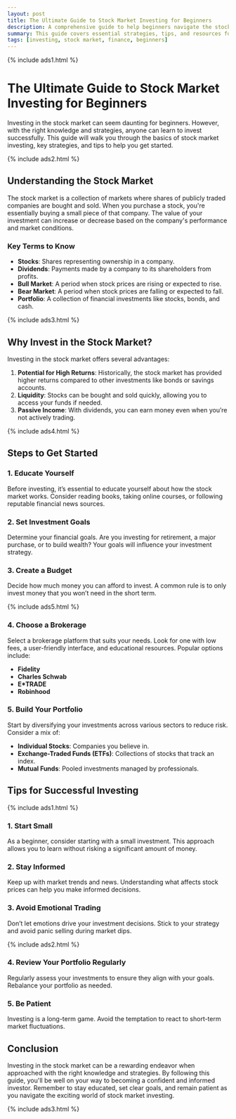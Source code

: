 ```yaml
---
layout: post
title: The Ultimate Guide to Stock Market Investing for Beginners
description: A comprehensive guide to help beginners navigate the stock market and make informed investment decisions.
summary: This guide covers essential strategies, tips, and resources for novice investors looking to enter the stock market successfully.
tags: [investing, stock market, finance, beginners]
---
```


{% include ads1.html %}

# The Ultimate Guide to Stock Market Investing for Beginners

Investing in the stock market can seem daunting for beginners. However, with the right knowledge and strategies, anyone can learn to invest successfully. This guide will walk you through the basics of stock market investing, key strategies, and tips to help you get started.

{% include ads2.html %}

## Understanding the Stock Market

The stock market is a collection of markets where shares of publicly traded companies are bought and sold. When you purchase a stock, you're essentially buying a small piece of that company. The value of your investment can increase or decrease based on the company's performance and market conditions.

### Key Terms to Know

- **Stocks**: Shares representing ownership in a company.
- **Dividends**: Payments made by a company to its shareholders from profits.
- **Bull Market**: A period when stock prices are rising or expected to rise.
- **Bear Market**: A period when stock prices are falling or expected to fall.
- **Portfolio**: A collection of financial investments like stocks, bonds, and cash.

{% include ads3.html %}

## Why Invest in the Stock Market?

Investing in the stock market offers several advantages:

1. **Potential for High Returns**: Historically, the stock market has provided higher returns compared to other investments like bonds or savings accounts.
2. **Liquidity**: Stocks can be bought and sold quickly, allowing you to access your funds if needed.
3. **Passive Income**: With dividends, you can earn money even when you’re not actively trading.

{% include ads4.html %}

## Steps to Get Started

### 1. Educate Yourself

Before investing, it’s essential to educate yourself about how the stock market works. Consider reading books, taking online courses, or following reputable financial news sources.

### 2. Set Investment Goals

Determine your financial goals. Are you investing for retirement, a major purchase, or to build wealth? Your goals will influence your investment strategy.

### 3. Create a Budget

Decide how much money you can afford to invest. A common rule is to only invest money that you won’t need in the short term.

{% include ads5.html %}

### 4. Choose a Brokerage

Select a brokerage platform that suits your needs. Look for one with low fees, a user-friendly interface, and educational resources. Popular options include:

- **Fidelity**
- **Charles Schwab**
- **E*TRADE**
- **Robinhood**

### 5. Build Your Portfolio

Start by diversifying your investments across various sectors to reduce risk. Consider a mix of:

- **Individual Stocks**: Companies you believe in.
- **Exchange-Traded Funds (ETFs)**: Collections of stocks that track an index.
- **Mutual Funds**: Pooled investments managed by professionals.

## Tips for Successful Investing

{% include ads1.html %}

### 1. Start Small

As a beginner, consider starting with a small investment. This approach allows you to learn without risking a significant amount of money.

### 2. Stay Informed

Keep up with market trends and news. Understanding what affects stock prices can help you make informed decisions.

### 3. Avoid Emotional Trading

Don’t let emotions drive your investment decisions. Stick to your strategy and avoid panic selling during market dips.

{% include ads2.html %}

### 4. Review Your Portfolio Regularly

Regularly assess your investments to ensure they align with your goals. Rebalance your portfolio as needed.

### 5. Be Patient

Investing is a long-term game. Avoid the temptation to react to short-term market fluctuations. 

## Conclusion

Investing in the stock market can be a rewarding endeavor when approached with the right knowledge and strategies. By following this guide, you'll be well on your way to becoming a confident and informed investor. Remember to stay educated, set clear goals, and remain patient as you navigate the exciting world of stock market investing.

{% include ads3.html %}
